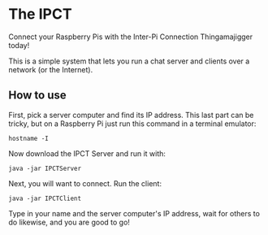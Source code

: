 # The IPCT
Connect your Raspberry Pis with the Inter-Pi Connection Thingamajigger today!

This is a simple system that lets you run a chat server and clients over a network (or the Internet).

## How to use
First, pick a server computer and find its IP address. This last part can be tricky, but on a Raspberry Pi just run this command in a terminal emulator:
```
hostname -I
```

Now download the IPCT Server and run it with:
```
java -jar IPCTServer
```

Next, you will want to connect. Run the client:
```
java -jar IPCTClient
```
Type in your name and the server computer's IP address, wait for others to do likewise, and you are good to go!
